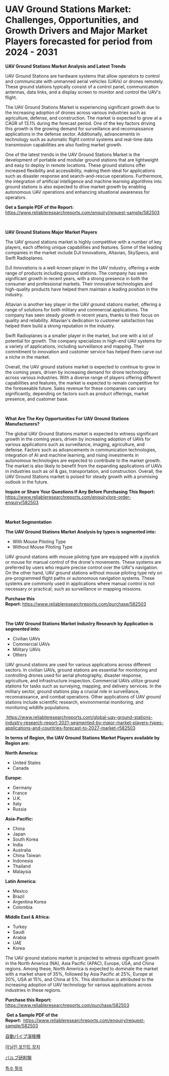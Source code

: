 <p><h1>UAV Ground Stations Market: Challenges, Opportunities, and Growth Drivers and Major Market Players forecasted for period from 2024 - 2031</h1></p><p><strong>UAV Ground Stations Market Analysis and Latest Trends</strong></p>
<p><p>UAV Ground Stations are hardware systems that allow operators to control and communicate with unmanned aerial vehicles (UAVs) or drones remotely. These ground stations typically consist of a control panel, communication antennas, data links, and a display screen to monitor and control the UAV's flight.</p><p>The UAV Ground Stations Market is experiencing significant growth due to the increasing adoption of drones across various industries such as agriculture, defense, and construction. The market is expected to grow at a CAGR of 13.1% during the forecast period. One of the key factors driving this growth is the growing demand for surveillance and reconnaissance applications in the defense sector. Additionally, advancements in technology such as automatic flight control systems and real-time data transmission capabilities are also fueling market growth.</p><p>One of the latest trends in the UAV Ground Stations Market is the development of portable and modular ground stations that are lightweight and easy to deploy in remote locations. These ground stations offer increased flexibility and accessibility, making them ideal for applications such as disaster response and search-and-rescue operations. Furthermore, the integration of artificial intelligence and machine learning algorithms into ground stations is also expected to drive market growth by enabling autonomous UAV operations and enhancing situational awareness for operators.</p></p>
<p><strong>Get a Sample PDF of the Report:&nbsp;</strong> <a href="https://www.reliableresearchreports.com/enquiry/request-sample/582503">https://www.reliableresearchreports.com/enquiry/request-sample/582503</a></p>
<p>&nbsp;</p>
<p><strong>UAV Ground Stations Major Market Players</strong></p>
<p><p>The UAV ground stations market is highly competitive with a number of key players, each offering unique capabilities and features. Some of the leading companies in the market include DJI Innovations, Altavian, SkySpecs, and Swift Radioplanes.</p><p>DJI Innovations is a well-known player in the UAV industry, offering a wide range of products including ground stations. The company has seen significant growth in recent years, with a strong presence in both the consumer and professional markets. Their innovative technologies and high-quality products have helped them maintain a leading position in the industry.</p><p>Altavian is another key player in the UAV ground stations market, offering a range of solutions for both military and commercial applications. The company has seen steady growth in recent years, thanks to their focus on quality and reliability. Altavian's dedication to customer satisfaction has helped them build a strong reputation in the industry.</p><p>Swift Radioplanes is a smaller player in the market, but one with a lot of potential for growth. The company specializes in high-end UAV systems for a variety of applications, including surveillance and mapping. Their commitment to innovation and customer service has helped them carve out a niche in the market.</p><p>Overall, the UAV ground stations market is expected to continue to grow in the coming years, driven by increasing demand for drone technology across various industries. With a diverse range of players offering different capabilities and features, the market is expected to remain competitive for the foreseeable future. Sales revenue for these companies can vary significantly, depending on factors such as product offerings, market presence, and customer base.</p></p>
<p>&nbsp;</p>
<p><strong>What Are The Key Opportunities For UAV Ground Stations Manufacturers?</strong></p>
<p><p>The global UAV Ground Stations market is expected to witness significant growth in the coming years, driven by increasing adoption of UAVs for various applications such as surveillance, imaging, agriculture, and defense. Factors such as advancements in communication technologies, integration of AI and machine learning, and rising investments in autonomous technologies are expected to contribute to the market growth. The market is also likely to benefit from the expanding applications of UAVs in industries such as oil & gas, transportation, and construction. Overall, the UAV Ground Stations market is poised for steady growth with a promising outlook in the future.</p></p>
<p><strong>Inquire or Share Your Questions If Any Before Purchasing This Report:</strong> <a href="https://www.reliableresearchreports.com/enquiry/pre-order-enquiry/582503">https://www.reliableresearchreports.com/enquiry/pre-order-enquiry/582503</a></p>
<p>&nbsp;</p>
<p><strong>Market Segmentation</strong></p>
<p><strong>The UAV Ground Stations Market Analysis by types is segmented into:</strong></p>
<p><ul><li>With Mouse Piloting Type</li><li>Without Mouse Piloting Type</li></ul></p>
<p><p>UAV ground stations with mouse piloting type are equipped with a joystick or mouse for manual control of the drone's movements. These systems are preferred by users who require precise control over the UAV's navigation. On the other hand, UAV ground stations without mouse piloting type rely on pre-programmed flight paths or autonomous navigation systems. These systems are commonly used in applications where manual control is not necessary or practical, such as surveillance or mapping missions.</p></p>
<p><strong>Purchase this Report:&nbsp;</strong><a href="https://www.reliableresearchreports.com/purchase/582503">https://www.reliableresearchreports.com/purchase/582503</a></p>
<p>&nbsp;</p>
<p><strong>The UAV Ground Stations Market Industry Research by Application is segmented into:</strong></p>
<p><ul><li>Civilian UAVs</li><li>Commercial UAVs</li><li>Military UAVs</li><li>Others</li></ul></p>
<p><p>UAV ground stations are used for various applications across different sectors. In civilian UAVs, ground stations are essential for monitoring and controlling drones used for aerial photography, disaster response, agriculture, and infrastructure inspection. Commercial UAVs utilize ground stations for tasks such as surveying, mapping, and delivery services. In the military sector, ground stations play a crucial role in surveillance, reconnaissance, and combat operations. Other applications of UAV ground stations include scientific research, environmental monitoring, and monitoring wildlife populations.</p></p>
<p><a href="https://www.reliableresearchreports.com/global-uav-ground-stations-industry-research-report-2021-segmented-by-major-market-players-types-applications-and-countries-forecast-to-2027-market-r582503">&nbsp;https://www.reliableresearchreports.com/global-uav-ground-stations-industry-research-report-2021-segmented-by-major-market-players-types-applications-and-countries-forecast-to-2027-market-r582503</a></p>
<p><strong>In terms of Region, the UAV Ground Stations Market Players available by Region are:</strong></p>
<p>
    <p> <strong> North America: </strong>
        <ul>
            <li>United States</li>
            <li>Canada</li>
        </ul>
        </p> 
    <p> <strong> Europe: </strong>
        <ul>
            <li>Germany</li>
            <li>France</li>
            <li>U.K.</li>
            <li>Italy</li>
            <li>Russia</li>
        </ul>
        </p> 
    <p> <strong> Asia-Pacific: </strong>
        <ul>
            <li>China</li>
            <li>Japan</li>
            <li>South Korea</li>
            <li>India</li>
            <li>Australia</li>
            <li>China Taiwan</li>
            <li>Indonesia</li>
            <li>Thailand</li>
            <li>Malaysia</li>
        </ul>
        </p> 
    <p> <strong> Latin America: </strong>
        <ul>
            <li>Mexico</li>
            <li>Brazil</li>
            <li>Argentina Korea</li>
            <li>Colombia</li>
        </ul>
        </p> 
    <p> <strong> Middle East & Africa: </strong>
        <ul>
            <li>Turkey</li>
            <li>Saudi</li>
            <li>Arabia</li>
            <li>UAE</li>
            <li>Korea</li>
        </ul>
    </p>
    </p>
<p><p>The UAV ground stations market is projected to witness significant growth in the North America (NA), Asia Pacific (APAC), Europe, USA, and China regions. Among these, North America is expected to dominate the market with a market share of 35%, followed by Asia Pacific at 25%, Europe at 20%, USA at 15%, and China at 5%. This distribution is attributed to the increasing adoption of UAV technology for various applications across industries in these regions.</p></p>
<p><strong>Purchase this Report: </strong><a href="https://www.reliableresearchreports.com/purchase/582503">https://www.reliableresearchreports.com/purchase/582503</a></p>
<p>&nbsp;<strong>Get a Sample PDF of the Report:&nbsp;&nbsp;</strong><a href="https://www.reliableresearchreports.com/enquiry/request-sample/582503">https://www.reliableresearchreports.com/enquiry/request-sample/582503</a></p>
<p><strong></strong></p>
<p><p><a href="https://medium.com/@chloeconn80/%E8%87%AA%E5%8B%95%E3%83%91%E3%82%A4%E3%83%97%E6%BA%B6%E6%8E%A5%E6%A9%9F%E5%B8%82%E5%A0%B4%E3%81%AE%E3%82%A4%E3%83%B3%E3%82%B5%E3%82%A4%E3%83%88-%E5%B8%82%E5%A0%B4%E3%81%AE%E3%83%88%E3%83%AC%E3%83%B3%E3%83%89-%E6%88%90%E9%95%B7-%E4%BA%88%E6%B8%AC-2024%E5%B9%B4%E3%81%8B%E3%82%892031%E5%B9%B4%E3%81%BE%E3%81%A7-c71c113d0fb6">自動パイプ溶接機</a></p><p><a href="https://github.com/lkwggful07722/Market-Research-Report-List-1/blob/main/977245925229.md">아닐린 포인트 장치</a></p><p><a href="https://medium.com/@alejandroramirez23k/%E3%83%90%E3%83%AB%E3%83%96%E3%82%B0%E3%83%A9%E3%82%A4%E3%83%B3%E3%83%87%E3%82%A3%E3%83%B3%E3%82%B0%E3%83%9E%E3%82%B7%E3%83%B3%E3%81%AE%E5%B8%82%E5%A0%B4%E3%83%AC%E3%83%9D%E3%83%BC%E3%83%88%E3%81%8C%E3%81%93%E3%81%AE%E5%B8%82%E5%A0%B4%E3%81%AE%E6%9C%80%E6%96%B0%E3%81%AE%E3%83%88%E3%83%AC%E3%83%B3%E3%83%89%E3%81%A8%E6%88%90%E9%95%B7%E6%A9%9F%E4%BC%9A%E3%82%92%E6%98%8E%E3%82%89%E3%81%8B%E3%81%AB%E3%81%97%E3%81%A6%E3%81%84%E3%81%BE%E3%81%99-8747147bee8d">バルブ研削盤</a></p><p><a href="https://medium.com/@hugofirst44/%ED%8A%B9%EB%B3%84-%EB%A6%BC%ED%94%84-%EC%8B%9C%EC%9E%A5%EC%9D%80-%EC%8B%9C%EC%9E%A5-%EC%A0%90%EC%9C%A0%EC%9C%A8-%EC%8B%9C%EC%9E%A5-%EB%8F%99%ED%96%A5-%EB%B0%8F-%EC%8B%9C%EC%9E%A5-%EC%84%B1%EC%9E%A5%EC%97%90-%EB%8C%80%ED%95%9C-%EC%A0%95%EB%B3%B4%EB%A5%BC-%EC%A0%9C%EA%B3%B5%ED%95%A9%EB%8B%88%EB%8B%A4-308713087be6">특수 펄프</a></p></p>